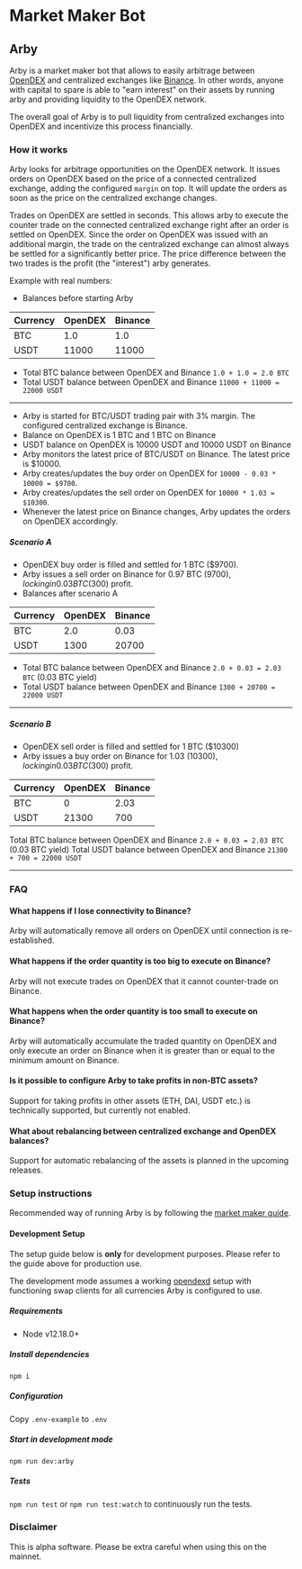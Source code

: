 # Market Maker Bot

## Arby
Arby is a market maker bot that allows to easily arbitrage between [OpenDEX](http://opendex.network/) and centralized exchanges like [Binance](https://www.binance.com). In other words, anyone with capital to spare is able to "earn interest" on their assets by running arby and providing liquidity to the OpenDEX network.

The overall goal of Arby is to pull liquidity from centralized exchanges into OpenDEX and incentivize this process financially.

### How it works
Arby looks for arbitrage opportunities on the OpenDEX network. It issues orders on OpenDEX based on the price of a connected centralized exchange, adding the configured `margin` on top. It will update the orders as soon as the price on the centralized exchange changes.

Trades on OpenDEX are settled in seconds. This allows arby to execute the counter trade on the connected centralized exchange right after an order is settled on OpenDEX. Since the order on OpenDEX was issued with an additional margin, the trade on the centralized exchange can almost always be settled for a significantly better price. The price difference between the two trades is the profit (the "interest") arby generates.

Example with real numbers:

- Balances before starting Arby

| Currency | OpenDEX | Binance |
| -------- | ------- | ------- |
| BTC      | 1.0     | 1.0     |
| USDT     | 11000   | 11000   |

- Total BTC balance between OpenDEX and Binance `1.0 + 1.0 = 2.0 BTC`
- Total USDT balance between OpenDEX and Binance `11000 + 11000 = 22000 USDT`

---
- Arby is started for BTC/USDT trading pair with 3% margin. The configured centralized exchange is Binance.
- Balance on OpenDEX is 1 BTC and 1 BTC on Binance
- USDT balance on OpenDEX is 10000 USDT and 10000 USDT on Binance
- Arby monitors the latest price of BTC/USDT on Binance. The latest price is $10000.
- Arby creates/updates the buy order on OpenDEX for `10000 - 0.03 * 10000 = $9700`.
- Arby creates/updates the sell order on OpenDEX for `10000 * 1.03 = $10300`.
- Whenever the latest price on Binance changes, Arby updates the orders on OpenDEX accordingly.

##### Scenario A
- OpenDEX buy order is filled and settled for 1 BTC ($9700).
- Arby issues a sell order on Binance for 0.97 BTC ($9700), locking in 0.03 BTC ($300) profit.
- Balances after scenario A

| Currency | OpenDEX | Binance |
| -------- | ------- | ------- |
| BTC      | 2.0     | 0.03    |
| USDT     | 1300    | 20700   |

- Total BTC balance between OpenDEX and Binance `2.0 + 0.03 = 2.03 BTC` (0.03 BTC yield)
- Total USDT balance between OpenDEX and Binance `1300 + 20700 = 22000 USDT`

---

##### Scenario B
- OpenDEX sell order is filled and settled for 1 BTC ($10300)
- Arby issues a buy order on Binance for 1.03 ($10300), locking in 0.03 BTC ($300) profit.

| Currency | OpenDEX | Binance |
| -------- | ------- | ------- |
| BTC      | 0       | 2.03    |
| USDT     | 21300   | 700     |

Total BTC balance between OpenDEX and Binance `2.0 + 0.03 = 2.03 BTC` (0.03 BTC yield)
Total USDT balance between OpenDEX and Binance `21300 + 700 = 22000 USDT`

---

### FAQ

#### What happens if I lose connectivity to Binance?
Arby will automatically remove all orders on OpenDEX until connection is re-established.

#### What happens if the order quantity is too big to execute on Binance?
Arby will not execute trades on OpenDEX that it cannot counter-trade on Binance.

#### What happens when the order quantity is too small to execute on Binance?
Arby will automatically accumulate the traded quantity on OpenDEX and only execute an order on Binance when it is greater than or equal to the minimum amount on Binance.

#### Is it possible to configure Arby to take profits in non-BTC assets?
Support for taking profits in other assets (ETH, DAI, USDT etc.) is technically supported, but currently not enabled.

#### What about rebalancing between centralized exchange and OpenDEX balances?
Support for automatic rebalancing of the assets is planned in the upcoming releases.

### Setup instructions
Recommended way of running Arby is by following the [market maker guide](https://opendex.network/docs/start-earning/market-maker-guide).

#### Development Setup
The setup guide below is **only** for development purposes. Please refer to the guide above for production use.

The development mode assumes a working [opendexd](https://github.com/opendexnetwork/opendexd) setup with functioning swap clients for all currencies Arby is configured to use.

##### Requirements
- Node v12.18.0+

##### Install dependencies
`npm i`

##### Configuration
Copy `.env-example` to `.env`

##### Start in development mode
`npm run dev:arby`

##### Tests
`npm run test`
or
`npm run test:watch` to continuously run the tests.

### Disclaimer
This is alpha software. Please be extra careful when using this on the mainnet.
